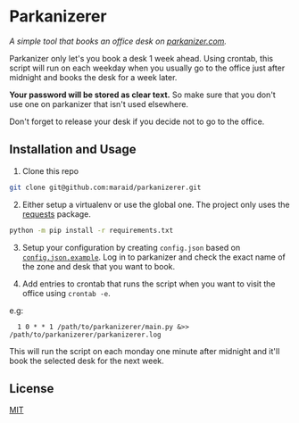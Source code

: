 
# Parkanizerer

_A simple tool that books an office desk on [parkanizer.com](https://share.parkanizer.com/)._

Parkanizer only let's you book a desk 1 week ahead. Using crontab, this script will run on each weekday when you usually go to the office just after midnight and books the desk for a week later.

__Your password will be stored as clear text.__ So make sure that you don't use one on parkanizer that isn't used elsewhere.

Don't forget to release your desk if you decide not to go to the office.

## Installation and Usage

1. Clone this repo
```bash
git clone git@github.com:maraid/parkanizerer.git
```
2. Either setup a virtualenv or use the global one. The project only uses the [requests](https://pypi.org/project/requests/) package.
```bash
python -m pip install -r requirements.txt
```

3. Setup your configuration by creating `config.json` based on [`config.json.example`](https://github.com/maraid/parkanizerer/blob/master/config.json.example). Log in to parkanizer and check the exact name of the zone and desk that you want to book.

4. Add entries to crontab that runs the script when you want to visit the office using `crontab -e`.

e.g:

```text
  1 0 * * 1 /path/to/parkanizerer/main.py &>> /path/to/parkanizerer/parkanizerer.log
```
This will run the script on each monday one minute after midnight and it'll book the selected desk for the next week.

## License

[MIT](https://choosealicense.com/licenses/mit/)
